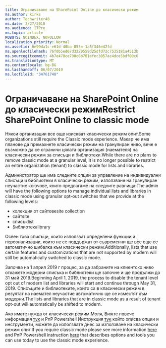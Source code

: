 ```yaml
---
title: Ограничаване на SharePoint Online до класически режим
ms.author: kirks
author: Techwriter40
ms.date: 3/27/2018
ms.audience: ITPro
ms.topic: article
ROBOTS: NOINDEX, NOFOLLOW
localization_priority: Normal
ms.assetid: 6e99da1c-e61d-40ba-855e-1a8f346e42fd
ms.openlocfilehash: 76f0b5ed67d3220559d25dfd72c7535181a4513b
ms.sourcegitcommit: 4b7e478ce700c0b781efec3857ac4dce5bdf00c6
ms.translationtype: MT
ms.contentlocale: bg-BG
ms.lasthandoff: 06/07/2019
ms.locfileid: "34761748"
---
```

# <a name="restrict-sharepoint-online-to-classic-mode"></a><span data-ttu-id="46839-102">Ограничаване на SharePoint Online до класически режим</span><span class="sxs-lookup"><span data-stu-id="46839-102">Restrict SharePoint Online to classic mode</span></span>

<span data-ttu-id="46839-103">Някои организации все още изискват класически режим опит.</span><span class="sxs-lookup"><span data-stu-id="46839-103">Some organizations still require the Classic mode experience.</span></span> <span data-ttu-id="46839-104">Макар че има планове да премахнете класически режим на гранулиран ниво, вече е възможно да се ограничи цялата организация (наемателя) на класически режим за списъци и библиотеки.</span><span class="sxs-lookup"><span data-stu-id="46839-104">While there are no plans to remove classic mode at a granular level, it is no longer possible to restrict an entire organization (tenant) to classic mode for lists and libraries.</span></span>

<span data-ttu-id="46839-105">Администратор ще има следните опции за управление на индивидуални списъци и библиотеки в класически режим, използване на гранулиран неучастие ключове, които предлагаме на следните равнища:</span><span class="sxs-lookup"><span data-stu-id="46839-105">The admin will have the following options to manage individual lists and libraries in classic mode using granular opt-out switches that we provide at the following levels:</span></span>

- <span data-ttu-id="46839-106">колекция от сайтове</span><span class="sxs-lookup"><span data-stu-id="46839-106">site collection</span></span>
- <span data-ttu-id="46839-107">сайт</span><span class="sxs-lookup"><span data-stu-id="46839-107">site</span></span>
- <span data-ttu-id="46839-108">списък</span><span class="sxs-lookup"><span data-stu-id="46839-108">list</span></span>
- <span data-ttu-id="46839-109">Библиотека</span><span class="sxs-lookup"><span data-stu-id="46839-109">library</span></span>

<span data-ttu-id="46839-110">Освен това списъци, които използват определени функции и персонализации, които не се поддържат от съвременни ще все още се автоматично шибалка към класически режим.</span><span class="sxs-lookup"><span data-stu-id="46839-110">Additionally, lists that use certain features and customizations that are not supported by modern will still be automatically switched to classic mode.</span></span>

<span data-ttu-id="46839-111">Започва на 1 април 2019 г процес, за да забраните на клиентско ниво откажете модерни списъка и библиотеки ще започне и ще продължи до 31 май 2019.</span><span class="sxs-lookup"><span data-stu-id="46839-111">Beginning April 1, 2019, the process to disable the tenant level opt out of modern list and libraries will start and continue through May 31, 2019.</span></span>  <span data-ttu-id="46839-112">Списъците и библиотеките, които са в класически режим в резултат на наемател неучастие автоматично ще се изместят към модерни.</span><span class="sxs-lookup"><span data-stu-id="46839-112">The lists and libraries that are in classic mode as a result of tenant opt-out will automatically be shifted to modern.</span></span>

<span data-ttu-id="46839-113">Ако имате нужда от класически режим Моля, Вижте повече информация [тук](https://techcommunity.microsoft.com/t5/Microsoft-SharePoint-Blog/Delivering-SharePoint-modern-experiences/ba-p/315023) и PnP Powershell Инструкция [тук](https://docs.microsoft.com/sharepoint/dev/transform/modernize-userinterface-lists-and-libraries-optout) който описва опции и инструменти, можете да използвате днес за използване на класически режим опит.</span><span class="sxs-lookup"><span data-stu-id="46839-113">If you require classic mode please see more information [here](https://techcommunity.microsoft.com/t5/Microsoft-SharePoint-Blog/Delivering-SharePoint-modern-experiences/ba-p/315023) and PnP Powershell instruction [here](https://docs.microsoft.com/sharepoint/dev/transform/modernize-userinterface-lists-and-libraries-optout) that describes options and tools you can use today to use the classic mode experience.</span></span>
